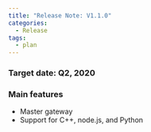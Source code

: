 ```yaml
---
title: "Release Note: V1.1.0"
categories:
  - Release
tags:
  - plan
---
```


### Target date: Q2, 2020

### Main features

* Master gateway
* Support for C++, node.js, and Python